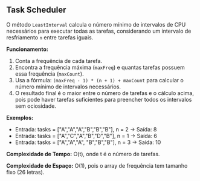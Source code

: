## Task Scheduler

O método `LeastInterval` calcula o número mínimo de intervalos de CPU necessários para executar todas as tarefas, considerando um intervalo de resfriamento `n` entre tarefas iguais.

**Funcionamento:**

1. Conta a frequência de cada tarefa.
2. Encontra a frequência máxima (`maxFreq`) e quantas tarefas possuem essa frequência (`maxCount`).
3. Usa a fórmula: `(maxFreq - 1) * (n + 1) + maxCount` para calcular o número mínimo de intervalos necessários.
4. O resultado final é o maior entre o número de tarefas e o cálculo acima, pois pode haver tarefas suficientes para preencher todos os intervalos sem ociosidade.

**Exemplos:**

- Entrada: tasks = ["A","A","A","B","B","B"], n = 2 → Saída: 8
- Entrada: tasks = ["A","C","A","B","D","B"], n = 1 → Saída: 6
- Entrada: tasks = ["A","A","A", "B","B","B"], n = 3 → Saída: 10

**Complexidade de Tempo:** O(t), onde t é o número de tarefas.

**Complexidade de Espaço:** O(1), pois o array de frequência tem tamanho fixo (26 letras).
